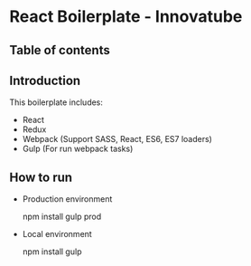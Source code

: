 # React Boilerplate - Innovatube

## Table of contents

## Introduction

This boilerplate includes:

- React
- Redux
- Webpack (Support SASS, React, ES6, ES7 loaders)
- Gulp (For run webpack tasks)

## How to run

* Production environment

    npm install
    gulp prod

* Local environment

    npm install
    gulp